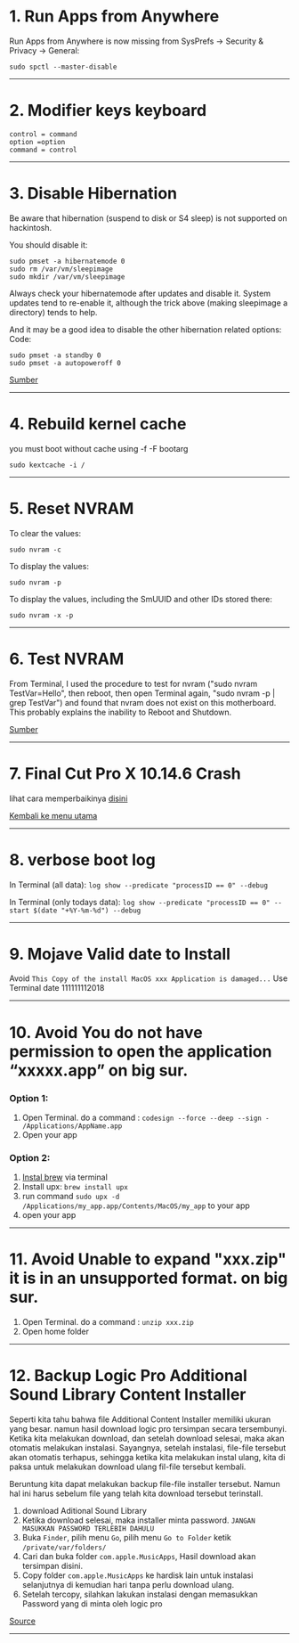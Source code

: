 # 1. Run Apps from Anywhere 

Run Apps from Anywhere is now missing from SysPrefs -> Security & Privacy -> General:

`sudo spctl --master-disable`

---

# 2. Modifier keys keyboard

```
control = command
option =option
command = control
```

---

# 3. Disable Hibernation

Be aware that hibernation (suspend to disk or S4 sleep) is not supported on hackintosh.

You should disable it:

```
sudo pmset -a hibernatemode 0
sudo rm /var/vm/sleepimage
sudo mkdir /var/vm/sleepimage
```

Always check your hibernatemode after updates and disable it. System updates tend to re-enable it, although the trick above (making sleepimage a directory) tends to help.

And it may be a good idea to disable the other hibernation related options:
Code:
```
sudo pmset -a standby 0
sudo pmset -a autopoweroff 0
```

[Sumber](https://www.tonymacx86.com/threads/guide-native-power-management-for-laptops.175801/)

---

# 4. Rebuild kernel cache

you must boot without cache using -f -F bootarg

`sudo kextcache -i /`

---

# 5. Reset NVRAM

To clear the values:

`sudo nvram -c`

To display the values:

`sudo nvram -p`

To display the values, including the SmUUID and other IDs stored there:

`sudo nvram -x -p`

---

# 6. Test NVRAM

From Terminal, I used the procedure to test for nvram ("sudo nvram TestVar=Hello", then reboot, then open Terminal again, "sudo nvram -p | grep TestVar") and found that nvram does not exist on this motherboard. This probably explains the inability to Reboot and Shutdown.

[Sumber](https://www.tonymacx86.com/threads/success-ongoing-status-of-designare-z390-with-i7-9700k.266065/)

---

# 7. Final Cut Pro X 10.14.6 Crash
lihat cara memperbaikinya [disini](FCP%20X%20Crash.md)

[Kembali ke menu utama](https://github.com/javanesse/Asrock-Phantom-Gaming-4s-Hackintosh/blob/master/README.md#langkah-instalasi)

---

# 8. verbose boot log
In Terminal (all data):
`log show --predicate "processID == 0" --debug`

In Terminal (only todays data):
`log show --predicate "processID == 0" --start $(date "+%Y-%m-%d") --debug`

---

# 9. Mojave Valid date to Install
Avoid `This Copy of the install MacOS xxx Application is damaged...`
Use Terminal
date 111111112018

---


# 10. Avoid You do not have permission to open the application “xxxxx.app” on big sur.
### Option 1:
1. Open Terminal. do a command : `codesign --force --deep --sign - /Applications/AppName.app`
2. Open your app

### Option 2:
1. [Instal brew](https://brew.sh/) via terminal
2. Install upx: `brew install upx` 
3. run command `sudo upx -d /Applications/my_app.app/Contents/MacOS/my_app` to your app
4. open your app

---

# 11. Avoid Unable to expand "xxx.zip" it is in an unsupported format. on big sur.

1. Open Terminal. do a command : `unzip xxx.zip`
2. Open home folder

---

# 12. Backup Logic Pro Additional Sound Library Content Installer

Seperti kita tahu bahwa file Additional Content Installer memiliki ukuran yang besar. namun hasil download logic pro tersimpan secara tersembunyi. Ketika kita melakukan download, dan setelah download selesai, maka akan otomatis melakukan instalasi.
Sayangnya, setelah instalasi, file-file tersebut akan otomatis terhapus, sehingga ketika kita melakukan instal ulang, kita di paksa untuk melakukan download ulang fil-file tersebut kembali.

Beruntung kita dapat melakukan backup file-file installer tersebut. Namun hal ini harus sebelum file yang telah kita download tersebut terinstall.

1. download Aditional Sound Library
2. Ketika download selesai, maka installer minta password. `JANGAN MASUKKAN PASSWORD TERLEBIH DAHULU`
3. Buka `Finder`, pilih menu `Go`, pilih menu `Go to Folder` ketik `/private/var/folders/`
4. Cari dan buka folder `com.apple.MusicApps`, Hasil download akan tersimpan disini.
5. Copy folder `com.apple.MusicApps` ke hardisk lain untuk instalasi selanjutnya di kemudian hari tanpa perlu download ulang.
6. Setelah tercopy, silahkan lakukan instalasi dengan memasukkan Password yang di minta oleh logic pro


[Source](https://www.youtube.com/watch?v=6ncYUNLoTyM)

---
